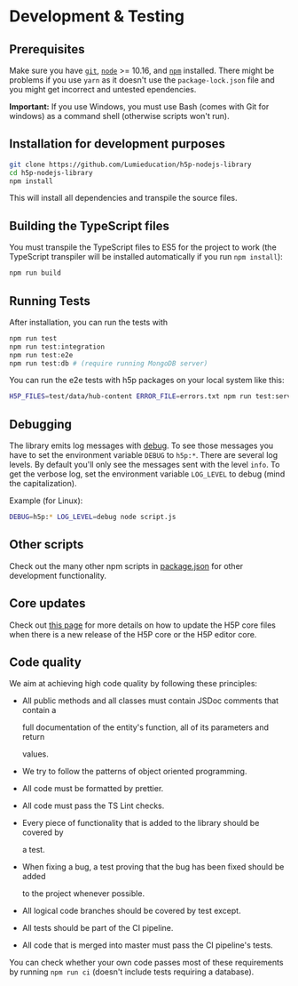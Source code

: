 # Development & Testing

## Prerequisites

Make sure you have [`git`](https://git-scm.com/), [`node`](https://nodejs.org/) &gt;= 10.16, and [`npm`](https://www.npmjs.com/get-npm) installed. There might be problems if you use `yarn` as it doesn't use the `package-lock.json` file and you might get incorrect and untested ependencies.

**Important:** If you use Windows, you must use Bash \(comes with Git for windows\) as a command shell \(otherwise scripts won't run\).

## Installation for development purposes

```bash
git clone https://github.com/Lumieducation/h5p-nodejs-library
cd h5p-nodejs-library
npm install
```

This will install all dependencies and transpile the source files.

## Building the TypeScript files

You must transpile the TypeScript files to ES5 for the project to work \(the TypeScript transpiler will be installed automatically if you run `npm install`\):

```bash
npm run build
```

## Running Tests

After installation, you can run the tests with

```bash
npm run test
npm run test:integration
npm run test:e2e
npm run test:db # (require running MongoDB server)
```

You can run the e2e tests with h5p packages on your local system like this:

```bash
H5P_FILES=test/data/hub-content ERROR_FILE=errors.txt npm run test:server+upload
```

## Debugging

The library emits log messages with [debug](https://www.npmjs.com/package/debug). To see those messages you have to set the environment variable `DEBUG` to `h5p:*`. There are several log levels. By default you'll only see the messages sent with the level `info`. To get the verbose log, set the environment variable `LOG_LEVEL` to debug \(mind the capitalization\).

Example \(for Linux\):

```bash
DEBUG=h5p:* LOG_LEVEL=debug node script.js
```

## Other scripts

Check out the many other npm scripts in [package.json](https://github.com/Lumieducation/H5P-Private/tree/464ef52d4301efb9eb1f2f94203b55ef147ffac6/docs/package.json) for other development functionality.

## Core updates

Check out [this page](core-updates.md) for more details on how to update the H5P core files when there is a new release of the H5P core or the H5P editor core.

## Code quality

We aim at achieving high code quality by following these principles:

* All public methods and all classes must contain JSDoc comments that contain a

  full documentation of the entity's function, all of its parameters and return

  values.

* We try to follow the patterns of object oriented programming.
* All code must be formatted by prettier.
* All code must pass the TS Lint checks.
* Every piece of functionality that is added to the library should be covered by

  a test.

* When fixing a bug, a test proving that the bug has been fixed should be added

  to the project whenever possible.

* All logical code branches should be covered by test except.
* All tests should be part of the CI pipeline.
* All code that is merged into master must pass the CI pipeline's tests.

You can check whether your own code passes most of these requirements by running `npm run ci` \(doesn't include tests requiring a database\).

